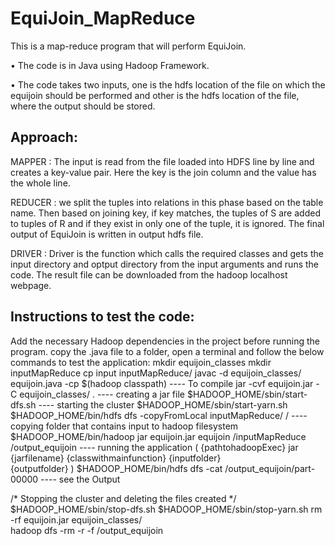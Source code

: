 # EquiJoin_MapReduce
This is a map-reduce program that will perform EquiJoin.

• The code is in Java using Hadoop Framework.

• The code takes two inputs, one is the hdfs location of the file on which the equijoin should be performed and other is the hdfs location of the file, where the output should be stored.

## Approach:

MAPPER : The input is read from the file loaded into HDFS line by line and creates a key-value pair. Here the key is the join column and the value has the whole line.

REDUCER : we split the tuples into relations in this phase based on the table name. Then based on joining key, if key matches, the tuples of S are added to tuples of R and if they exist in only one of the tuple, it is ignored. The final output of EquiJoin is written in output hdfs file.

DRIVER : Driver is the function which calls the required classes and gets the input directory and optput directory from the input arguments and runs the code. The result file can be downloaded from the hadoop localhost webpage.

## Instructions to test the code:

Add the necessary Hadoop dependencies in the project before running the program.
copy the .java file to a folder, open a terminal and follow the below commands to test the application:
mkdir equijoin_classes
mkdir inputMapReduce
cp input inputMapReduce/
javac -d equijoin_classes/ equijoin.java -cp $(hadoop classpath)                         ---- To compile 
jar -cvf equijoin.jar -C equijoin_classes/ .                                             ---- creating a jar file
$HADOOP_HOME/sbin/start-dfs.sh                                                           ---- starting the cluster
$HADOOP_HOME/sbin/start-yarn.sh     
$HADOOP_HOME/bin/hdfs dfs -copyFromLocal inputMapReduce/ /                               ---- copying folder that contains input to hadoop filesystem
$HADOOP_HOME/bin/hadoop jar equijoin.jar equijoin /inputMapReduce /output_equijoin       ---- running the application ( {pathtohadoopExec} jar {jarfilename} {classwithmainfunction} {inputfolder}   
                                                                                                                               {outputfolder} )
$HADOOP_HOME/bin/hdfs dfs -cat /output_equijoin/part-00000                               ---- see the Output

/* Stopping the cluster and deleting the files created */
$HADOOP_HOME/sbin/stop-dfs.sh
$HADOOP_HOME/sbin/stop-yarn.sh
rm -rf equijoin.jar equijoin_classes/       
hadoop dfs -rm -r -f /output_equijoin
